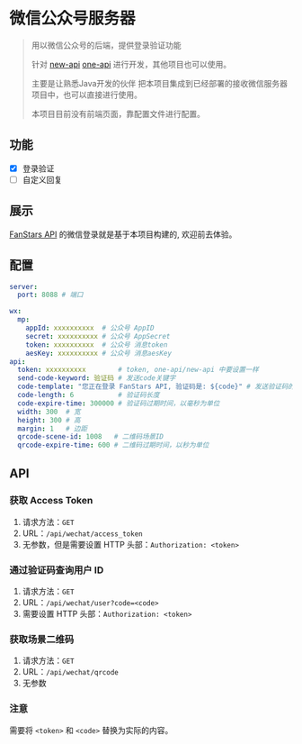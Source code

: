 # 微信公众号服务器
> 用以微信公众号的后端，提供登录验证功能
> 
> 针对 [new-api](https://github.com/Calcium-Ion/new-api) [one-api](https://github.com/songquanpeng/one-api) 进行开发，其他项目也可以使用。
> 
> 主要是让熟悉Java开发的伙伴 把本项目集成到已经部署的接收微信服务器项目中，也可以直接进行使用。
> 
> 本项目目前没有前端页面，靠配置文件进行配置。

## 功能
+ [x] 登录验证
+ [ ] 自定义回复

## 展示
[FanStars API](https://api.fanstars.cn) 的微信登录就是基于本项目构建的, 欢迎前去体验。

## 配置
```yaml
server:
  port: 8088 # 端口

wx:
  mp:
    appId: xxxxxxxxxx  # 公众号 AppID
    secret: xxxxxxxxxx # 公众号 AppSecret
    token: xxxxxxxxxx  # 公众号 消息token
    aesKey: xxxxxxxxxx # 公众号 消息aesKey
api:
  token: xxxxxxxxxx        # token, one-api/new-api 中要设置一样
  send-code-keyword: 验证码 # 发送code关键字
  code-template: "您正在登录 FanStars API, 验证码是: ${code}" # 发送验证码的模板
  code-length: 6           # 验证码长度
  code-expire-time: 300000 # 验证码过期时间，以毫秒为单位
  width: 300  # 宽
  height: 300 # 高
  margin: 1   # 边距
  qrcode-scene-id: 1008   # 二维码场景ID
  qrcode-expire-time: 600 # 二维码过期时间，以秒为单位
```

## API
### 获取 Access Token
1. 请求方法：`GET`
2. URL：`/api/wechat/access_token`
3. 无参数，但是需要设置 HTTP 头部：`Authorization: <token>`

### 通过验证码查询用户 ID
1. 请求方法：`GET`
2. URL：`/api/wechat/user?code=<code>`
3. 需要设置 HTTP 头部：`Authorization: <token>`

### 获取场景二维码
1. 请求方法：`GET`
2. URL：`/api/wechat/qrcode`
3. 无参数

### 注意
需要将 `<token>` 和 `<code>` 替换为实际的内容。